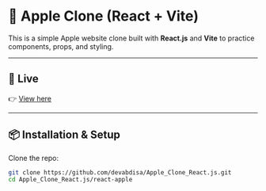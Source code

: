 # 🍏 Apple Clone (React + Vite)

This is a simple Apple website clone built with **React.js** and **Vite** to practice components, props, and styling.

---

## 🚀 Live 
👉 [View here](https://app-clone-dev-abdisa.netlify.app/)

---

## 📦 Installation & Setup

Clone the repo:
```bash
git clone https://github.com/devabdisa/Apple_Clone_React.js.git
cd Apple_Clone_React.js/react-apple
